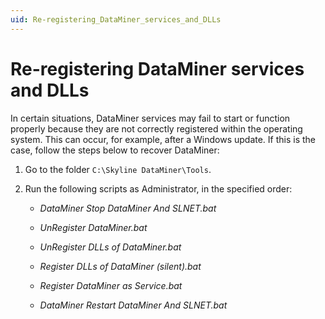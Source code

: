 ```yaml
---
uid: Re-registering_DataMiner_services_and_DLLs
---
```


# Re-registering DataMiner services and DLLs

In certain situations, DataMiner services may fail to start or function properly because they are not correctly registered within the operating system. This can occur, for example, after a Windows update. If this is the case, follow the steps below to recover DataMiner:

1. Go to the folder `C:\Skyline DataMiner\Tools`.

1. Run the following scripts as Administrator, in the specified order:

   - *DataMiner Stop DataMiner And SLNET.bat*

   - *UnRegister DataMiner.bat*

   - *UnRegister DLLs of DataMiner.bat*

   - *Register DLLs of DataMiner (silent).bat*

   - *Register DataMiner as Service.bat*

   - *DataMiner Restart DataMiner And SLNET.bat*
